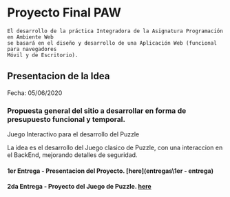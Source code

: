 # Proyecto Final PAW

```
El desarrollo de la práctica Integradora de la Asignatura Programación en Ambiente Web
se basará en el diseño y desarrollo de una Aplicación Web (funcional para navegadores
Móvil y de Escritorio).
```

## Presentacion de la Idea 
Fecha: 05/06/2020<br>
### Propuesta general del sitio a desarrollar en forma de presupuesto funcional y temporal.

Juego Interactivo para el desarrollo del Puzzle

La idea es el desarrollo del Juego clasico de Puzzle, con una interaccion en el BackEnd, mejorando detalles de seguridad.

#### 1er Entrega - Presentacion del Proyecto. [here](entregas\1er - entrega)
#### 2da Entrega - Proyecto del Juego de Puzzle. [here](https://github.com/jnatmed/juego-puzzle) 

